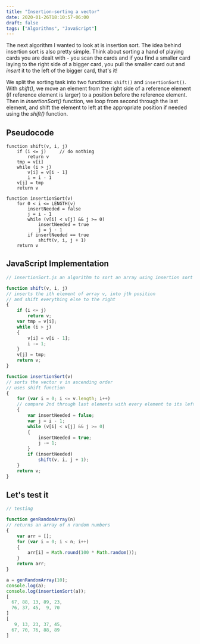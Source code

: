 ```yaml
---
title: "Insertion-sorting a vector"
date: 2020-01-26T18:10:57-06:00
draft: false
tags: ["Algorithms", "JavaScript"]
---
```

The next algorithm I wanted to look at is insertion sort. The idea behind
insertion sort is also pretty simple. Think about sorting a hand of playing
cards you are dealt with - you scan the cards and if you find a smaller
card laying to the right side of a bigger card, you pull the smaller card out and *insert* it to the left of the bigger card, that's it!

We split the sorting task into two functions: `shift()` and `insertionSort()`.
With *shift()*, we move an element from the right side of a reference element (if
reference element is larger) to a position before the reference element. Then in *insertionSort()* function, we loop from second through the last element, and shift the element to left at the appropriate position if needed using the *shift()* function.

## Pseudocode
```
function shift(v, i, j)
    if (i <= j)     // do nothing
        return v
    tmp = v[i]
    while (i > j)
        v[i] = v[i - 1] 
        i = i - 1
    v[j] = tmp
    return v

function insertionSort(v)
    for 0 < i <= LENGTH(v)
        insertNeeded = false
        j = i - 1
        while (v[i] < v[j] && j >= 0)
            insertNeeded = true
            j = j - 1
        if insertNeeded == true
            shift(v, i, j + 1)
    return v

```

## JavaScript Implementation
```JavaScript
// insertionSort.js an algorithm to sort an array using insertion sort

function shift(v, i, j)
// inserts the ith element of array v, into jth position
// and shift everything else to the right
{
    if (i <= j)
        return v;
    var tmp = v[i];
    while (i > j)
    {
        v[i] = v[i - 1];
        i -= 1;
    }
    v[j] = tmp;
    return v;
}

function insertionSort(v)
// sorts the vector v in ascending order
// uses shift function 
{
    for (var i = 0; i <= v.length; i++) 
    // compare 2nd through last elements with every element to its left
    {
        var insertNeeded = false;
        var j = i - 1;
        while (v[i] < v[j] && j >= 0)
        {
            insertNeeded = true;
            j -= 1;
        }
        if (insertNeeded)
            shift(v, i, j + 1);
    }
    return v;
}
```
## Let's test it
```JavaScript
// testing 

function genRandomArray(n)
// returns an array of n random numbers
{
    var arr = [];
    for (var i = 0; i < n; i++)
    {
        arr[i] = Math.round(100 * Math.random());
    }
    return arr;
}

a = genRandomArray(10);
console.log(a);
console.log(insertionSort(a));
[
  67, 88, 13, 89, 23,
  76, 37, 45,  9, 70
]
[
   9, 13, 23, 37, 45,
  67, 70, 76, 88, 89
]
```
